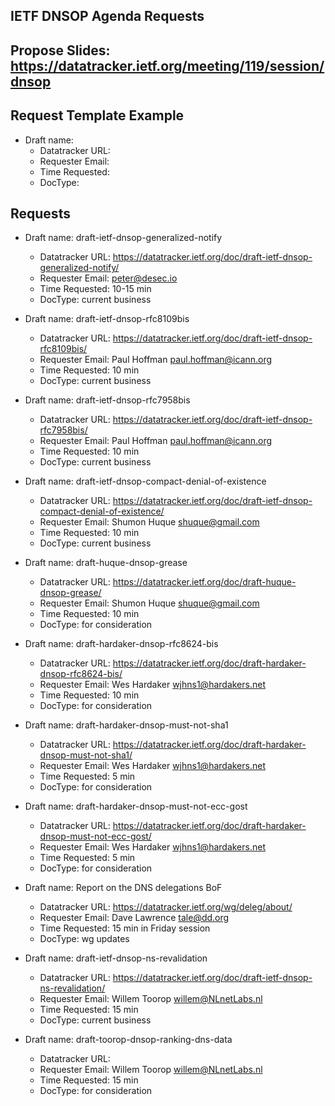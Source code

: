 ## IETF DNSOP Agenda Requests

## Propose Slides: https://datatracker.ietf.org/meeting/119/session/dnsop

## Request Template Example

*   Draft name:
    - Datatracker URL:
    - Requester Email:
    - Time Requested:
    - DocType:

## Requests

*   Draft name: draft-ietf-dnsop-generalized-notify
    - Datatracker URL: https://datatracker.ietf.org/doc/draft-ietf-dnsop-generalized-notify/
    - Requester Email: peter@desec.io
    - Time Requested: 10-15 min
    - DocType: current business

*   Draft name: draft-ietf-dnsop-rfc8109bis
    - Datatracker URL: https://datatracker.ietf.org/doc/draft-ietf-dnsop-rfc8109bis/
    - Requester Email: Paul Hoffman <paul.hoffman@icann.org>
    - Time Requested: 10 min
    - DocType: current business

*   Draft name: draft-ietf-dnsop-rfc7958bis
    - Datatracker URL: https://datatracker.ietf.org/doc/draft-ietf-dnsop-rfc7958bis/
    - Requester Email: Paul Hoffman <paul.hoffman@icann.org>
    - Time Requested: 10 min
    - DocType: current business

*   Draft name: draft-ietf-dnsop-compact-denial-of-existence
    - Datatracker URL: https://datatracker.ietf.org/doc/draft-ietf-dnsop-compact-denial-of-existence/
    - Requester Email: Shumon Huque <shuque@gmail.com>
    - Time Requested: 10 min
    - DocType: current business

*   Draft name: draft-huque-dnsop-grease
    - Datatracker URL: https://datatracker.ietf.org/doc/draft-huque-dnsop-grease/
    - Requester Email: Shumon Huque <shuque@gmail.com>
    - Time Requested: 10 min
    - DocType: for consideration

*   Draft name: draft-hardaker-dnsop-rfc8624-bis
    - Datatracker URL: https://datatracker.ietf.org/doc/draft-hardaker-dnsop-rfc8624-bis/
    - Requester Email: Wes Hardaker <wjhns1@hardakers.net>
    - Time Requested: 10 min
    - DocType: for consideration

*   Draft name: draft-hardaker-dnsop-must-not-sha1
    - Datatracker URL: https://datatracker.ietf.org/doc/draft-hardaker-dnsop-must-not-sha1/
    - Requester Email: Wes Hardaker <wjhns1@hardakers.net>
    - Time Requested: 5 min
    - DocType: for consideration

*   Draft name: draft-hardaker-dnsop-must-not-ecc-gost
    - Datatracker URL: https://datatracker.ietf.org/doc/draft-hardaker-dnsop-must-not-ecc-gost/
    - Requester Email: Wes Hardaker <wjhns1@hardakers.net>
    - Time Requested: 5 min
    - DocType: for consideration

*   Draft name: Report on the DNS delegations BoF
    - Datatracker URL: https://datatracker.ietf.org/wg/deleg/about/
    - Requester Email: Dave Lawrence <tale@dd.org>
    - Time Requested: 15 min in Friday session
    - DocType: wg updates

*   Draft name: draft-ietf-dnsop-ns-revalidation
    - Datatracker URL: https://datatracker.ietf.org/doc/draft-ietf-dnsop-ns-revalidation/
    - Requester Email: Willem Toorop <willem@NLnetLabs.nl>
    - Time Requested: 15 min
    - DocType: current business

*   Draft name: draft-toorop-dnsop-ranking-dns-data
    - Datatracker URL: 
    - Requester Email: Willem Toorop <willem@NLnetLabs.nl>
    - Time Requested: 15 min
    - DocType: for consideration